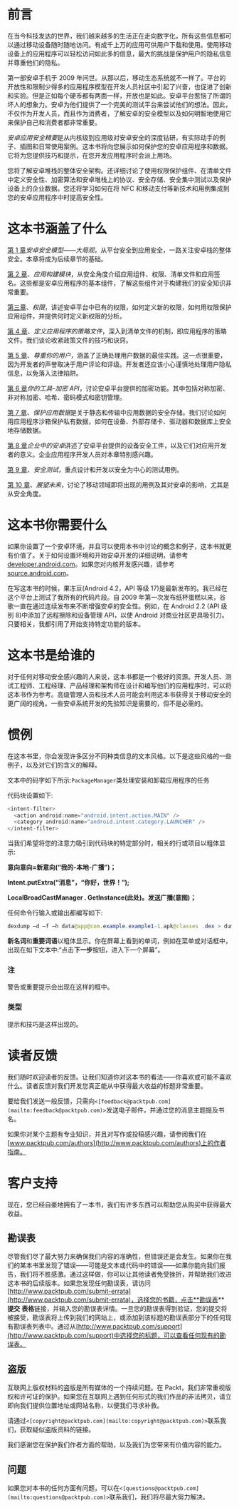 # 前言

在当今科技发达的世界，我们越来越多的生活正在走向数字化，所有这些信息都可以通过移动设备随时随地访问。有成千上万的应用可供用户下载和使用。使用移动设备上的应用程序可以轻松访问如此多的信息，最大的挑战是保护用户的隐私信息并尊重他们的隐私。

第一部安卓手机于 2009 年问世。从那以后，移动生态系统就不一样了。平台的开放性和限制少得多的应用程序模型在开发人员社区中引起了兴奋，也促进了创新和实验。但是正如每个硬币都有两面一样，开放也是如此。安卓平台惹恼了所谓的坏人的想象力。安卓为他们提供了一个完美的测试平台来尝试他们的想法。因此，不仅作为开发人员，而且作为消费者，了解安卓的安全模型以及如何明智地使用它来保护自己和消费者都非常重要。

*安卓应用安全精要*是从内核级到应用级对安卓安全的深度钻研，有实际动手的例子、插图和日常使用案例。这本书将向您展示如何保护您的安卓应用程序和数据。它将为您提供技巧和提示，在您开发应用程序时会派上用场。

您将了解安卓堆栈的整体安全架构。还详细讨论了使用权限保护组件、在清单文件中定义安全性、加密算法和安卓堆栈上的协议、安全存储、安全集中测试以及保护设备上的企业数据。您还将学习如何在将 NFC 和移动支付等新技术和用例集成到您的安卓应用程序中时提高安全性。

# 这本书涵盖了什么

[第 1 章](01.html "Chapter 1. The Android Security Model – the Big Picture")*安卓安全模型——大局观*，从平台安全到应用安全，一路关注安卓栈的整体安全。本章将成为后续章节的基础。

[第 2 章](02.html "Chapter 2. Application Building Blocks")、*应用构建模块*，从安全角度介绍应用组件、权限、清单文件和应用签名。这些都是安卓应用程序的基本组件，了解这些组件对于构建我们的安全知识非常重要。

[第三章](03.html "Chapter 3. Permissions")、*权限*，讲述安卓平台中已有的权限，如何定义新的权限，如何用权限保护应用组件，并提供何时定义新权限的分析。

[第 4 章](04.html "Chapter 4. Defining the Application's Policy File")、*定义应用程序的策略文件*，深入到清单文件的机制，即应用程序的策略文件。我们谈论收紧政策文件的技巧和诀窍。

[第 5 章](05.html "Chapter 5. Respect Your Users")、*尊重你的用户*，涵盖了正确处理用户数据的最佳实践。这一点很重要，因为开发者的声誉取决于用户评论和评级。开发者还应该小心谨慎地处理用户隐私信息，以免落入法律陷阱。

[第 6 章](06.html "Chapter 6. Your Tools – Crypto APIs")*你的工具–加密 API*，讨论安卓平台提供的加密功能。其中包括对称加密、非对称加密、哈希、密码模式和密钥管理。

[第 7 章](07.html "Chapter 7. Securing Application Data")、*保护应用数据*是关于静态和传输中应用数据的安全存储。我们讨论如何用应用程序沙箱保护私有数据，如何在设备、外部存储卡、驱动器和数据库上安全地存储数据。

[第 8 章](08.html "Chapter 8. Android in the Enterprise")*企业中的安卓*讲述了安卓平台提供的设备安全工件，以及它们对应用开发者的意义。企业应用程序开发人员对本章特别感兴趣。

[第 9 章](09.html "Chapter 9. Testing for Security")、*安全测试*，重点设计和开发以安全为中心的测试用例。

[第 10 章](10.html "Chapter 10. Looking into the Future")、*展望未来*，讨论了移动领域即将出现的用例及其对安卓的影响，尤其是从安全角度。

# 这本书你需要什么

如果你设置了一个安卓环境，并且可以使用本书中讨论的概念和例子，这本书就更有价值了。关于如何设置环境和开始安卓开发的详细说明，请参考[developer.android.com](http://developer.android.com)。如果您对内核开发感兴趣，请参考[source.android.com](http://source.android.com)。

在写这本书的时候，果冻豆(Android 4.2，API 等级 17)是最新发布的。我已经在这个平台上测试了我所有的代码片段。自 2009 年第一次发布纸杯蛋糕以来，谷歌一直在通过连续发布来不断增强安卓的安全性。例如，在 Android 2.2 (API 级别 8)中添加了远程擦除和设备管理 API，以使 Android 对商业社区更具吸引力。只要相关，我都引用了开始支持特定功能的版本。

# 这本书是给谁的

对于任何对移动安全感兴趣的人来说，这本书都是一个极好的资源。开发人员、测试工程师、工程经理、产品经理和架构师在设计和编写他们的应用程序时，可以将这本书作为参考。高级管理人员和技术人员可能会利用这本书获得关于移动安全的更广阔的视角。一些安卓系统开发的先验知识是需要的，但不是必需的。

# 惯例

在这本书里，你会发现许多区分不同种类信息的文本风格。以下是这些风格的一些例子，以及对它们的含义的解释。

文本中的码字如下所示:`PackageManager`类处理安装和卸载应用程序的任务

代码块设置如下:

```java
<intent-filter>
  <action android:name="android.intent.action.MAIN" />
  <category android:name="android.intent.category.LAUNCHER" />
</intent-filter>
```

当我们希望将您的注意力吸引到代码块的特定部分时，相关的行或项目以粗体显示:

**意向意向=新意向(“我的-本地-广播”)；**

**Intent.putExtra(“消息”，“你好，世界！”);**

**LocalBroadCastManager . GetInstance(此处)。发送广播(意图)；**

任何命令行输入或输出都编写如下:

```java
dexdump –d –f –h data@app@com.example.example1-1.apk@classes .dex > dump

```

**新名词**和**重要词语**以粗体显示。你在屏幕上看到的单词，例如在菜单或对话框中，出现在如下文本中:“点击**下一步**按钮，进入下一个屏幕”。

### 注

警告或重要提示会出现在这样的框中。

### 类型

提示和技巧是这样出现的。

# 读者反馈

我们随时欢迎读者的反馈。让我们知道你对这本书的看法——你喜欢或可能不喜欢什么。读者反馈对我们开发您真正能从中获得最大收益的标题非常重要。

要给我们发送一般反馈，只需向`<[feedback@packtpub.com](mailto:feedback@packtpub.com)>`发送电子邮件，并通过您的消息主题提及书名。

如果你对某个主题有专业知识，并且对写作或投稿感兴趣，请参阅我们在[www.packtpub.com/authors](http://www.packtpub.com/authors)上的作者指南。

# 客户支持

现在，您已经自豪地拥有了一本书，我们有许多东西可以帮助您从购买中获得最大收益。

## 勘误表

尽管我们尽了最大努力来确保我们内容的准确性，但错误还是会发生。如果你在我们的某本书里发现了错误——可能是文本或代码中的错误——如果你能向我们报告，我们将不胜感激。通过这样做，你可以让其他读者免受挫折，并帮助我们改进这本书的后续版本。如果您发现任何勘误表，请访问[http://www.packtpub.com/submit-errata](http://www.packtpub.com/submit-errata)，选择您的书籍，点击**勘误表** **提交** **表格**链接，并输入您的勘误表详情。一旦您的勘误表得到验证，您的提交将被接受，勘误表将上传到我们的网站上，或添加到该标题的勘误表部分下的任何现有勘误表列表中。通过从[http://www.packtpub.com/support](http://www.packtpub.com/support)中选择您的标题，可以查看任何现有的勘误表。

## 盗版

互联网上版权材料的盗版是所有媒体的一个持续问题。在 Packt，我们非常重视版权和许可证的保护。如果您在互联网上遇到任何形式的我们作品的非法拷贝，请立即向我们提供位置地址或网站名称，以便我们寻求补救。

请通过`<[copyright@packtpub.com](mailto:copyright@packtpub.com)>`联系我们，获取疑似盗版资料的链接。

我们感谢您在保护我们作者方面的帮助，以及我们为您带来有价值内容的能力。

## 问题

如果您对本书的任何方面有问题，可以在`<[questions@packtpub.com](mailto:questions@packtpub.com)>`联系我们，我们将尽最大努力解决。